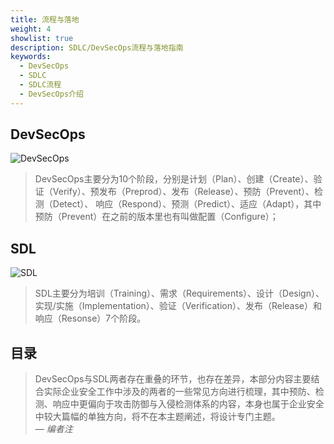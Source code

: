 ```yaml
---
title: 流程与落地
weight: 4
showlist: true
description: SDLC/DevSecOps流程与落地指南
keywords:
  - DevSecOps
  - SDLC
  - SDLC流程
  - DevSecOps介绍
---
```


## DevSecOps
![](/images/devsecops_tools.jpg "DevSecOps")
> DevSecOps主要分为10个阶段，分别是计划（Plan）、创建（Create）、验证（Verify）、预发布（Preprod）、发布（Release）、预防（Prevent）、检测（Detect）、
响应（Respond）、预测（Predict）、适应（Adapt），其中预防（Prevent）在之前的版本里也有叫做配置（Configure）；

## SDL
![](/images/sdl.png "SDL")
> SDL主要分为培训（Training）、需求（Requirements）、设计（Design）、实现/实施（Implementation）、验证（Verification）、发布（Release）和响应（Resonse）7个阶段。

## 目录
> DevSecOps与SDL两者存在重叠的环节，也存在差异，本部分内容主要结合实际企业安全工作中涉及的两者的一些常见方向进行梳理，其中预防、检测、响应中更偏向于攻击防御与入侵检测体系的内容，本身也属于企业安全中较大篇幅的单独方向，将不在本主题阐述，将设计专门主题。<br>
> — <cite>编者注</cite>


